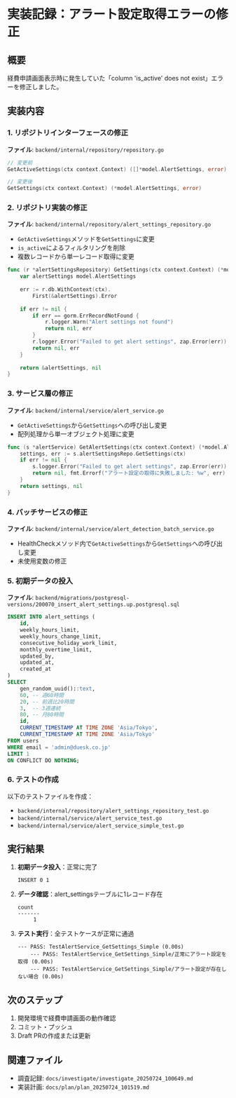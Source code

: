 # 実装記録：アラート設定取得エラーの修正

## 概要

経費申請画面表示時に発生していた「column 'is_active' does not exist」エラーを修正しました。

## 実装内容

### 1. リポジトリインターフェースの修正

**ファイル**: `backend/internal/repository/repository.go`

```go
// 変更前
GetActiveSettings(ctx context.Context) ([]*model.AlertSettings, error)

// 変更後
GetSettings(ctx context.Context) (*model.AlertSettings, error)
```

### 2. リポジトリ実装の修正

**ファイル**: `backend/internal/repository/alert_settings_repository.go`

- `GetActiveSettings`メソッドを`GetSettings`に変更
- `is_active`によるフィルタリングを削除
- 複数レコードから単一レコード取得に変更

```go
func (r *alertSettingsRepository) GetSettings(ctx context.Context) (*model.AlertSettings, error) {
    var alertSettings model.AlertSettings
    
    err := r.db.WithContext(ctx).
        First(&alertSettings).Error
    
    if err != nil {
        if err == gorm.ErrRecordNotFound {
            r.logger.Warn("Alert settings not found")
            return nil, err
        }
        r.logger.Error("Failed to get alert settings", zap.Error(err))
        return nil, err
    }
    
    return &alertSettings, nil
}
```

### 3. サービス層の修正

**ファイル**: `backend/internal/service/alert_service.go`

- `GetActiveSettings`から`GetSettings`への呼び出し変更
- 配列処理から単一オブジェクト処理に変更

```go
func (s *alertService) GetAlertSettings(ctx context.Context) (*model.AlertSettings, error) {
    settings, err := s.alertSettingsRepo.GetSettings(ctx)
    if err != nil {
        s.logger.Error("Failed to get alert settings", zap.Error(err))
        return nil, fmt.Errorf("アラート設定の取得に失敗しました: %w", err)
    }
    return settings, nil
}
```

### 4. バッチサービスの修正

**ファイル**: `backend/internal/service/alert_detection_batch_service.go`

- HealthCheckメソッド内で`GetActiveSettings`から`GetSettings`への呼び出し変更
- 未使用変数の修正

### 5. 初期データの投入

**ファイル**: `backend/migrations/postgresql-versions/200070_insert_alert_settings.up.postgresql.sql`

```sql
INSERT INTO alert_settings (
    id,
    weekly_hours_limit,
    weekly_hours_change_limit,
    consecutive_holiday_work_limit,
    monthly_overtime_limit,
    updated_by,
    updated_at,
    created_at
)
SELECT 
    gen_random_uuid()::text,
    60, -- 週60時間
    20, -- 前週比20時間
    3,  -- 3週連続
    80, -- 月80時間
    id,
    CURRENT_TIMESTAMP AT TIME ZONE 'Asia/Tokyo',
    CURRENT_TIMESTAMP AT TIME ZONE 'Asia/Tokyo'
FROM users 
WHERE email = 'admin@duesk.co.jp' 
LIMIT 1
ON CONFLICT DO NOTHING;
```

### 6. テストの作成

以下のテストファイルを作成：

- `backend/internal/repository/alert_settings_repository_test.go`
- `backend/internal/service/alert_service_test.go`
- `backend/internal/service/alert_service_simple_test.go`

## 実行結果

1. **初期データ投入**：正常に完了
   ```
   INSERT 0 1
   ```

2. **データ確認**：alert_settingsテーブルに1レコード存在
   ```
   count 
   -------
        1
   ```

3. **テスト実行**：全テストケースが正常に通過
   ```
   --- PASS: TestAlertService_GetSettings_Simple (0.00s)
       --- PASS: TestAlertService_GetSettings_Simple/正常にアラート設定を取得 (0.00s)
       --- PASS: TestAlertService_GetSettings_Simple/アラート設定が存在しない場合 (0.00s)
   ```

## 次のステップ

1. 開発環境で経費申請画面の動作確認
2. コミット・プッシュ
3. Draft PRの作成または更新

## 関連ファイル

- 調査記録: `docs/investigate/investigate_20250724_100649.md`
- 実装計画: `docs/plan/plan_20250724_101519.md`